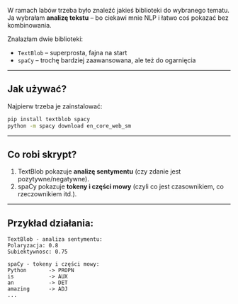 
W ramach labów trzeba było znaleźć jakieś biblioteki do wybranego tematu. Ja wybrałam **analizę tekstu** – bo ciekawi mnie NLP i łatwo coś pokazać bez kombinowania.

Znalazłam dwie biblioteki:
- `TextBlob` – superprosta, fajna na start
- `spaCy` – trochę bardziej zaawansowana, ale też do ogarnięcia

---

## Jak używać?

Najpierw trzeba je zainstalować:

```bash
pip install textblob spacy
python -m spacy download en_core_web_sm
```

---

## Co robi skrypt?


1. TextBlob pokazuje **analizę sentymentu** (czy zdanie jest pozytywne/negatywne).
2. spaCy pokazuje **tokeny i części mowy** (czyli co jest czasownikiem, co rzeczownikiem itd.).

---

## Przykład działania:

```
TextBlob - analiza sentymentu:
Polaryzacja: 0.8
Subiektywnosc: 0.75

spaCy - tokeny i części mowy:
Python       -> PROPN
is           -> AUX
an           -> DET
amazing      -> ADJ
...
```

